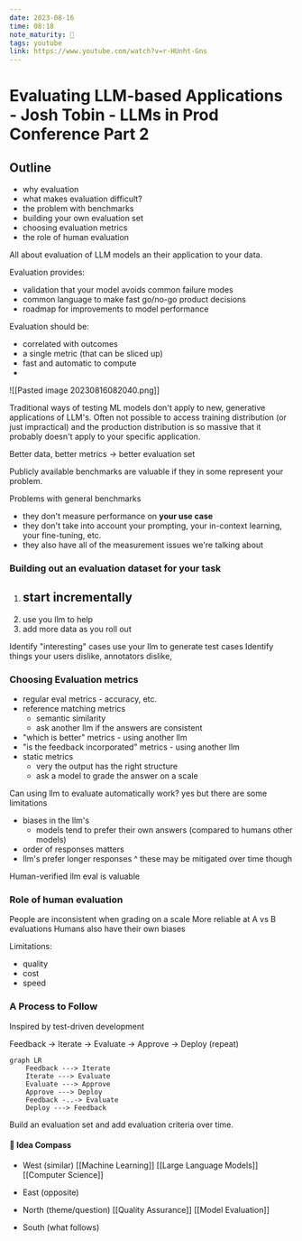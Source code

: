 ```yaml
---
date: 2023-08-16
time: 08:18
note_maturity: 🌱
tags: youtube
link: https://www.youtube.com/watch?v=r-HUnht-Gns
---
```


# Evaluating LLM-based Applications - Josh Tobin - LLMs in Prod Conference Part 2

## Outline
- why evaluation
- what makes evaluation difficult?
- the problem with benchmarks
- building your own evaluation set
- choosing evaluation metrics
- the role of human evaluation

All about evaluation of LLM models an their application to your data. 

Evaluation provides:
- validation that your model avoids common failure modes
- common language to make fast go/no-go product decisions
-  roadmap for improvements to model performance

Evaluation should be:
- correlated with outcomes
- a single metric (that can be sliced up)
- fast and automatic to compute
- 


![[Pasted image 20230816082040.png]]

Traditional ways of testing ML models don't apply to new, generative applications of LLM's. 
Often not possible to access training distribution (or just impractical) and the production distribution is so massive that it probably doesn't apply to your specific application.

Better data, better metrics -> better evaluation set

Publicly available benchmarks are valuable if they in some represent your problem.

Problems with general benchmarks
- they don't measure performance on **your use case**
- they don't take into account your prompting, your in-context learning, your fine-tuning, etc.
- they also have all of the measurement issues we're talking about

### Building out an evaluation dataset for your task

1. start incrementally
	- 
2. use you llm to help 
3. add more data as you roll out

Identify "interesting" cases
use your llm to generate test cases
Identify things your users dislike, annotators dislike, 

### Choosing Evaluation metrics

- regular eval metrics - accuracy, etc.
- reference matching metrics
	- semantic similarity
	- ask another llm if the answers are consistent
- "which is better" metrics - using another llm
- "is the feedback incorporated" metrics - using another llm
- static metrics
	- very the output has the right structure
	- ask a model to grade the answer on a scale

Can using llm to evaluate automatically work? yes but there are some limitations
- biases in the llm's 
	- models tend to prefer their own answers (compared to humans other models)
- order of responses matters
- llm's prefer longer responses
^ these may be mitigated over time though

Human-verified llm eval is valuable

### Role of human evaluation

People are inconsistent when grading on a scale
More reliable at A vs B evaluations
Humans also have their own biases

Limitations:
- quality
- cost
- speed

### A Process to Follow

Inspired by test-driven development

Feedback -> Iterate -> Evaluate -> Approve -> Deploy                 (repeat)
```mermaid
graph LR
	Feedback ---> Iterate
	Iterate ---> Evaluate
	Evaluate ---> Approve
	Approve ---> Deploy
	Feedback -..-> Evaluate
	Deploy ---> Feedback
```

Build an evaluation set and add evaluation criteria over time.



#### 🧭  Idea Compass
- West  (similar) 
[[Machine Learning]]
[[Large Language Models]]
[[Computer Science]]

- East (opposite)

- North (theme/question)
[[Quality Assurance]]
[[Model Evaluation]]

- South (what follows)